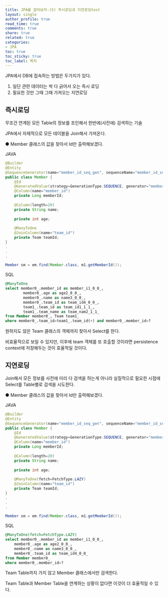```yaml
---
title: JPA를 알아보자-(5) 즉시로딩과 지연로딩test
layout: single
author_profile: true
read_time: true
comments: true
share: true
related: true
categories:
- JPA
toc: true
toc_sticky: true
toc_label: 목차
---
```


JPA에서 DB에 접속하는 방법은 두가지가 있다.

1. 일단 관련 데이터는 싹 다 긁어서 오는 즉시 로딩
2. 필요한 것만 그때 그때 가져오는 지연로딩

##  즉시로딩
무조건 연계된 모든 Table의 정보를 조인해서 한번에(사전에) 검색하는 기술

JPA에서 자체적으로 모든 테이블을 Join해서 가져온다.

● Member 클래스의 값을 찾아서 Id만 출력해보겠다.

JAVA
```java
@Builder
@Entity
@SequenceGenerator(name="member_id_seq_gen", sequenceName="member_id_seq", initialValue=1, allocationSize=50)
public class Member {
	@Id
	@GeneratedValue(strategy=GenerationType.SEQUENCE, generator="member_id_seq_gen")
	@Column(name="member_id")
	private Long memberId;
	
	@Column(length=20)
	private String name;
	
	private int age;
	
	@ManyToOne
	@JoinColumn(name="team_id")
	private Team teamId;
}
.
.
.

Member sm = em.find(Member.class, m1.getMemberId());
```

SQL
```sql
@ManyToOne
select member0_.member_id as member_i1_0_0_,
		member0_.age as age2_0_0_,
		member0_.name as name3_0_0_,
		member0_.team_id as team_id4_0_0_,
		team1_.team_id as team_id1_1_1_,
		team1_.team_name as team_nam2_1_1_
from Member member0_, Team team1_
where member0_.team_id=team1_.team_id(+) and member0_.member_id=?
```
원하지도 않은 Team 클래스의 객체까지 찾아서 Select를 한다.

비효율적으로 보일 수 있지만,  이후에 team 객체를 또 호출할 것이라면 persistence context에 저장해두는 것이 효율적일 것이다.

## 지연로딩
Join해서 모든 정보를 사전에 미리 다 검색을 하는게 아니라 실질적으로 필요한 시점에 Select를 Table별로 검색을 시도한다.

● Member 클래스의 값을 찾아서 Id만 출력해보겠다.

JAVA
```java
@Builder
@Entity
@SequenceGenerator(name="member_id_seq_gen", sequenceName="member_id_seq", initialValue=1, allocationSize=50)
public class Member {
	@Id
	@GeneratedValue(strategy=GenerationType.SEQUENCE, generator="member_id_seq_gen")
	@Column(name="member_id")
	private Long memberId;
	
	@Column(length=20)
	private String name;
	
	private int age;
	
	@ManyToOne(fetch=FetchType.LAZY)
	@JoinColumn(name="team_id")
	private Team teamId;
}
.
.
.

Member sm = em.find(Member.class, m1.getMemberId());
```

SQL
```sql
@ManyToOne(fetch=FetchType.LAZY)
select member0_.member_id as member_i1_0_0_,
	member0_.age as age2_0_0_,
	member0_.name as name3_0_0_,
	member0_.team_id as team_id4_0_0_
from Member member0_
where member0_.member_id=?
```
Team Table까지 가지 않고 Member 클래스에서만 검색한다.

Team Table과 Member Table을 연계하는 상황이 없다면 이것이 더 효율적일 수 있다.
